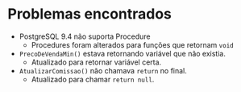 # Problemas encontrados

* PostgreSQL 9.4 não suporta Procedure
    * Procedures foram alterados para funções que retornam `void` 
* `PrecoDeVendaMin()` estava retornando variável que não existia.
    * Atualizado para retornar variável certa.
* `AtualizarComissao()` não chamava `return` no final.
    * Atualizado para chamar `return null`.